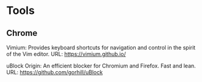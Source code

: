 # Tools

## Chrome

Vimium: Provides keyboard shortcuts for navigation and control in the spirit of the Vim editor.
  URL: https://vimium.github.io/

uBlock Origin: An efficient blocker for Chromium and Firefox. Fast and lean.
  URL: https://github.com/gorhill/uBlock

